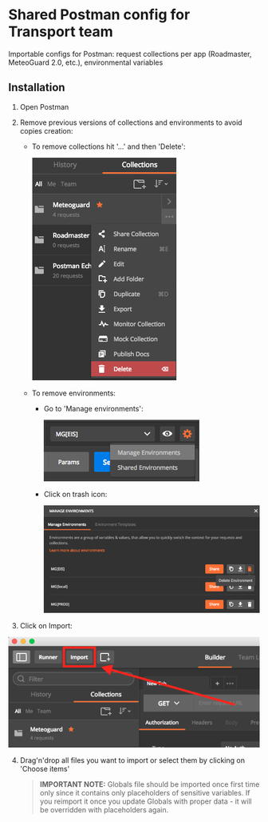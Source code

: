 # Shared Postman config for Transport team
Importable configs for Postman: request collections per app (Roadmaster, MeteoGuard 2.0, etc.), environmental variables

## Installation
1. Open Postman
2. Remove previous versions of collections and environments to avoid copies creation:
   - To remove collections hit '...' and then 'Delete':

     ![Remove collection button](img/remove-collection.png)

   - To remove environments:
     - Go to 'Manage environments':

       ![Manage environments button](img/manage-environments.png)

     - Click on trash icon:

       ![Remove environment button](img/remove-env.png)

3. Click on Import:

![Import button placement](img/import-button.png)

4. Drag'n'drop all files you want to import or select them by clicking on 'Choose items'

   > **IMPORTANT NOTE:** Globals file should be imported once first time only since it contains only placeholders of sensitive variables. If you reimport it once you update Globals with proper data - it will be overridden with placeholders again.
